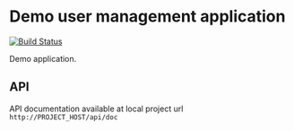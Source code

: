 Demo user management application
================================

[![Build Status](https://magnum.travis-ci.com/egils/UserManagementDemo.svg?token=yaf3qhXqQD2zHyWnwiET&branch=master)](https://magnum.travis-ci.com/egils/UserManagementDemo)

Demo application.

API
---

API documentation available at local project url ``http://PROJECT_HOST/api/doc``